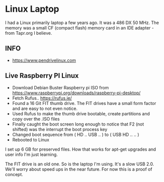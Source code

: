 
# Linux Laptop

I had a Linux primarily laptop a few years ago.  It was a 486 DX 50 MHz.   The memory was a small CF (compact flash) memory card in an IDE adapter - from Tapr.org I believe.

## INFO
+ https://www.pendrivelinux.com

## Live Raspberry PI Linux

* Download Debian Buster Raspberry pi ISO from https://www.raspberrypi.org/downloads/raspberry-pi-desktop/
* Fetch Rufus..  https://rufus.ie/
* Found a 16 Git FIT thumb drive.  The FIT drives have a small form factor and are easy to not even notice.
* Used Rufus to make the thumb drive bootable, create partitions and copy over the .ISO files
* Finally caught the boot screen long enough to notice that F2 (not shifted) was the interrupt the boot process key
* Changed boot sequence from ( HD .. USB .. ) to ( USB HD .. .. )
* Rebooted to Linux

I set up 6 GB for preserved files.  How that works for apt-get upgrades and user info I'm just learning.  

The FIT drive is an old one.  So is the laptop I'm using.  It's a slow USB 2.0.  We'll worry about speed ups in the near future.  For now this is a proof of concept.
